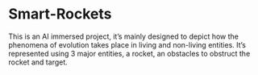 # Smart-Rockets
This is an AI immersed project, it’s mainly designed to depict how the phenomena of evolution takes place in living and non-living entities. It’s represented using 3 major entities, a rocket, an obstacles to obstruct the rocket and target.
